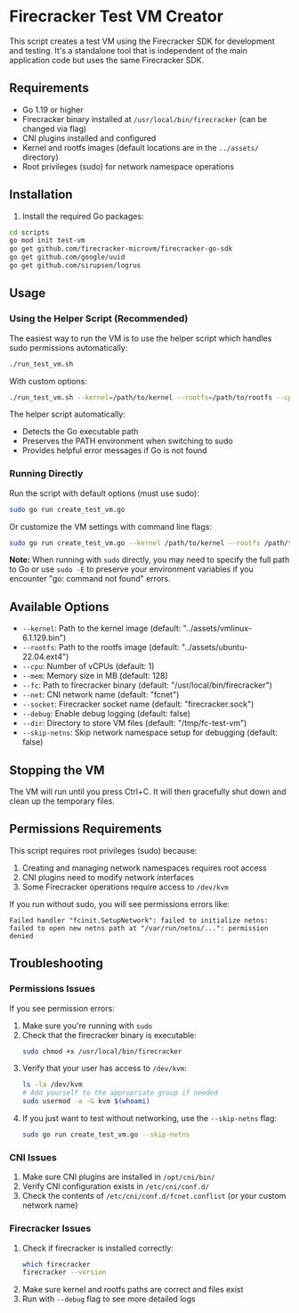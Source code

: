 # Firecracker Test VM Creator

This script creates a test VM using the Firecracker SDK for development and testing. It's a standalone tool that is independent of the main application code but uses the same Firecracker SDK.

## Requirements

- Go 1.19 or higher
- Firecracker binary installed at `/usr/local/bin/firecracker` (can be changed via flag)
- CNI plugins installed and configured
- Kernel and rootfs images (default locations are in the `../assets/` directory)
- Root privileges (sudo) for network namespace operations

## Installation

1. Install the required Go packages:

```bash
cd scripts
go mod init test-vm
go get github.com/firecracker-microvm/firecracker-go-sdk
go get github.com/google/uuid
go get github.com/sirupsen/logrus
```

## Usage

### Using the Helper Script (Recommended)

The easiest way to run the VM is to use the helper script which handles sudo permissions automatically:

```bash
./run_test_vm.sh
```

With custom options:

```bash
./run_test_vm.sh --kernel=/path/to/kernel --rootfs=/path/to/rootfs --cpu=2 --mem=256 --debug
```

The helper script automatically:
- Detects the Go executable path
- Preserves the PATH environment when switching to sudo
- Provides helpful error messages if Go is not found

### Running Directly

Run the script with default options (must use sudo):

```bash
sudo go run create_test_vm.go
```

Or customize the VM settings with command line flags:

```bash
sudo go run create_test_vm.go --kernel /path/to/kernel --rootfs /path/to/rootfs --cpu 2 --mem 256 --debug
```

**Note:** When running with `sudo` directly, you may need to specify the full path to Go or use `sudo -E` to preserve your environment variables if you encounter "go: command not found" errors.

## Available Options

- `--kernel`: Path to the kernel image (default: "../assets/vmlinux-6.1.129.bin")
- `--rootfs`: Path to the rootfs image (default: "../assets/ubuntu-22.04.ext4")
- `--cpu`: Number of vCPUs (default: 1)
- `--mem`: Memory size in MB (default: 128)
- `--fc`: Path to firecracker binary (default: "/usr/local/bin/firecracker")
- `--net`: CNI network name (default: "fcnet")
- `--socket`: Firecracker socket name (default: "firecracker.sock")
- `--debug`: Enable debug logging (default: false)
- `--dir`: Directory to store VM files (default: "/tmp/fc-test-vm")
- `--skip-netns`: Skip network namespace setup for debugging (default: false)

## Stopping the VM

The VM will run until you press Ctrl+C. It will then gracefully shut down and clean up the temporary files.

## Permissions Requirements

This script requires root privileges (sudo) because:

1. Creating and managing network namespaces requires root access
2. CNI plugins need to modify network interfaces
3. Some Firecracker operations require access to `/dev/kvm`

If you run without sudo, you will see permissions errors like:

```
Failed handler "fcinit.SetupNetwork": failed to initialize netns: failed to open new netns path at "/var/run/netns/...": permission denied
```

## Troubleshooting

### Permissions Issues

If you see permission errors:

1. Make sure you're running with `sudo`
2. Check that the firecracker binary is executable:
   ```bash
   sudo chmod +x /usr/local/bin/firecracker
   ```
3. Verify that your user has access to `/dev/kvm`:
   ```bash
   ls -la /dev/kvm
   # Add yourself to the appropriate group if needed
   sudo usermod -a -G kvm $(whoami)
   ```
4. If you just want to test without networking, use the `--skip-netns` flag:
   ```bash
   sudo go run create_test_vm.go --skip-netns
   ```

### CNI Issues

1. Make sure CNI plugins are installed in `/opt/cni/bin/`
2. Verify CNI configuration exists in `/etc/cni/conf.d/`
3. Check the contents of `/etc/cni/conf.d/fcnet.conflist` (or your custom network name)

### Firecracker Issues

1. Check if firecracker is installed correctly:
   ```bash
   which firecracker
   firecracker --version
   ```
2. Make sure kernel and rootfs paths are correct and files exist
3. Run with `--debug` flag to see more detailed logs 